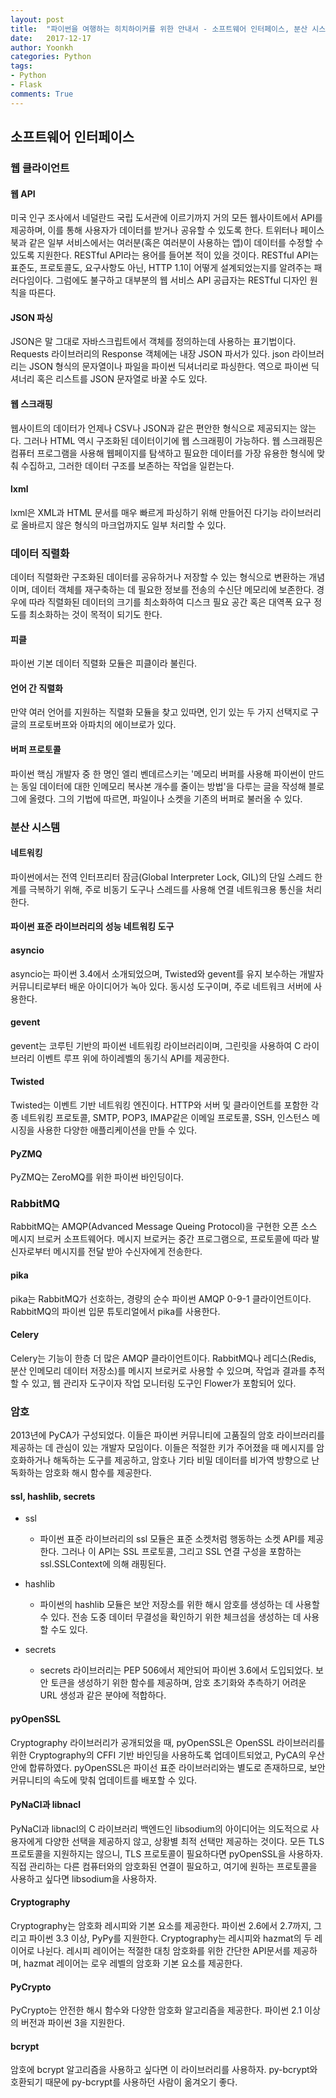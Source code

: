 ```yaml
---
layout: post
title:  "파이썬을 여행하는 히치하이커를 위한 안내서 - 소프트웨어 인터페이스, 분산 시스템, 암호"
date:   2017-12-17
author: Yoonkh
categories: Python
tags:   
- Python
- Flask
comments: True
---
```


## 소프트웨어 인터페이스 

### 웹 클라이언트

#### 웹 API 

미국 인구 조사에서 네덜란드 국립 도서관에 이르기까지 거의 모든 웹사이트에서 API를 제공하며, 이를 통해 사용자가 데이터를 받거나 공유할 수 있도록 한다. 트위터나 페이스북과 같은 일부 서비스에서는 여러분(혹은 여러분이 사용하는 앱)이 데이터를 수정할 수 있도록 지원한다. RESTful API라는 용어를 들어본 적이 있을 것이다. RESTful API는 표준도, 프로토콜도, 요구사항도 아닌, HTTP 1.1이 어떻게 설계되었는지를 알려주는 패러다임이다. 그럼에도 불구하고 대부분의 웹 서비스 API 공급자는 RESTful 디자인 원칙을 따른다. 

#### JSON 파싱

JSON은 말 그대로 자바스크립트에서 객체를 정의하는데 사용하는 표기법이다. Requests 라이브러리의 Response 객체에는 내장 JSON 파서가 있다. json 라이브러리는 JSON 형식의 문자열이나 파일을 파이썬 딕셔너리로 파싱한다. 역으로 파이썬 딕셔너리 혹은 리스트를 JSON 문자열로 바꿀 수도 있다. 

#### 웹 스크래핑

웹사이트의 데이터가 언제나 CSV나 JSON과 같은 편안한 형식으로 제공되지는 않는다. 그러나 HTML 역시 구조화된 데이터이기에 웹 스크래핑이 가능하다. 웹 스크래핑은 컴퓨터 프로그램을 사용해 웹페이지를 탐색하고 필요한 데이터를 가장 유용한 형식에 맞춰 수집하고, 그러한 데이터 구조를 보존하는 작업을 일컫는다. 

#### lxml

lxml은 XML과 HTML 문서를 매우 빠르게 파싱하기 위해 만들어진 다기능 라이브러리로 올바르지 않은 형식의 마크업까지도 일부 처리할 수 있다. 

### 데이터 직렬화 

데이터 직렬화란 구조화된 데이터를 공유하거나 저장할 수 있는 형식으로 변환하는 개념이며, 데이터 객체를 재구축하는 데 필요한 정보를 전송의 수신단 메모리에 보존한다. 경우에 따라 직렬화된 데이터의 크기를 최소화하여 디스크 필요 공간 혹은 대역폭 요구 정도를 최소화하는 것이 목적이 되기도 한다. 

#### 피클 

파이썬 기본 데이터 직렬화 모듈은 피클이라 불린다.

#### 언어 간 직렬화 

만약 여러 언어를 지원하는 직렬화 모듈을 찾고 있따면, 인기 있는 두 가지 선택지로 구글의 프로토버프와 아파치의 에이브로가 있다. 

#### 버퍼 프로토콜 

파이썬 핵심 개발자 중 한 명인 엘리 벤데르스키는 '메모리 버퍼를 사용해 파이썬이 만드는 동일 데이터에 대한 인메모리 복사본 개수를 줄이는 방법'을 다루는 글을 작성해 블로그에 올렸다. 그의 기법에 따르면, 파일이나 소켓을 기존의 버퍼로 불러올 수 있다. 

### 분산 시스템

#### 네트워킹

파이썬에서는 전역 인터프리터 잠금(Global Interpreter Lock, GIL)의 단일 스레드 한계를 극복하기 위해, 주로 비동기 도구나 스레드를 사용해 연결 네트워크용 통신을 처리한다. 

#### 파이썬 표준 라이브러리의 성능 네트워킹 도구

#### asyncio

asyncio는 파이썬 3.4에서 소개되었으며, Twisted와 gevent를 유지 보수하는 개발자 커뮤니티로부터 배운 아이디어가 녹아 있다. 동시성 도구이며, 주로 네트워크 서버에 사용한다. 

#### gevent 

gevent는 코루틴 기반의 파이썬 네트워킹 라이브러리이며, 그린릿을 사용하여 C 라이브러리 이벤트 루프 위에 하이레벨의 동기식 API를 제공한다. 

#### Twisted

Twisted는 이벤트 기반 네트워킹 엔진이다. HTTP와 서버 및 클라이언트를 포함한 각종 네트워킹 프로토콜, SMTP, POP3, IMAP같은 이메일 프로토콜, SSH, 인스턴스 메시징을 사용한 다양한 애플리케이션을 만들 수 있다. 

#### PyZMQ

PyZMQ는 ZeroMQ를 위한 파이썬 바인딩이다.

### RabbitMQ

RabbitMQ는 AMQP(Advanced Message Queing Protocol)을 구현한 오픈 소스 메시지 브로커 소프트웨어다. 메시지 브로커는 중간 프로그램으로, 프로토콜에 따라 발신자로부터 메시지를 전달 받아 수신자에게 전송한다. 

#### pika

pika는 RabbitMQ가 선호하는, 경량의 순수 파이썬 AMQP 0-9-1 클라이언트이다. RabbitMQ의 파이썬 입문 튜토리얼에서 pika를 사용한다. 

#### Celery

Celery는 기능이 한층 더 많은 AMQP 클라이언트이다. RabbitMQ나 레디스(Redis, 분산 인메모리 데이터 저장소)를 메시지 브로커로 사용할 수 있으며, 작업과 결과를 추적할 수 있고, 웹 관리자 도구이자 작업 모니터링 도구인 Flower가 포함되어 있다. 

### 암호

2013년에 PyCA가 구성되었다. 이들은 파이썬 커뮤니티에 고품질의 암호 라이브러리를 제공하는 데 관심이 있는 개발자 모임이다. 이들은 적절한 키가 주어졌을 때 메시지를 암호화하거나 해독하는 도구를 제공하고, 암호나 기타 비밀 데이터를 비가역 방향으로 난독화하는 암호화 해시 함수를 제공한다. 

#### ssl, hashlib, secrets

- ssl

	- 파이썬 표준 라이브러리의 ssl 모듈은 표준 소켓처럼 행동하는 소켓 API를 제공한다. 그러나 이 API는 SSL 프로토콜, 그리고 SSL 연결 구성을 포함하는 ssl.SSLContext에 의해 래핑된다. 

- hashlib

	- 파이썬의 hashlib 모듈은 보안 저장소를 위한 해시 암호를 생성하는 데 사용할 수 있다. 전송 도중 데이터 무결성을 확인하기 위한 체크섬을 생성하는 데 사용할 수도 있다. 

- secrets

	- secrets 라이브러리는 PEP 506에서 제안되어 파이썬 3.6에서 도입되었다. 보안 토큰을 생성하기 위한 함수를 제공하며, 암호 초기화와 추측하기 어려운 URL 생성과 같은 분야에 적합하다.

#### pyOpenSSL

Cryptography 라이브러리가 공개되었을 때, pyOpenSSL은 OpenSSL 라이브러리를 위한 Cryptography의 CFFI 기반 바인딩을 사용하도록 업데이트되었고, PyCA의 우산 안에 합류하였다. pyOpenSSL은 파이선 표준 라이브러리와는 별도로 존재하므로, 보안 커뮤니티의 속도에 맞춰 업데이트를 배포할 수 있다. 

#### PyNaCl과 libnacl

PyNaCl과 libnacl의 C 라이브러리 백엔드인 libsodium의 아이디어는 의도적으로 사용자에게 다양한 선택을 제공하지 않고, 상황별 최적 선택만 제공하는 것이다. 모든 TLS 프로토콜을 지원하지는 않으니, TLS 프로토콜이 필요하다면 pyOpenSSL을 사용하자. 직접 관리하는 다른 컴퓨터와의 암호화된 연결이 필요하고, 여기에 원하는 프로토콜을 사용하고 싶다면 libsodium을 사용하자.

#### Cryptography

Cryptography는 암호화 레시피와 기본 요소를 제공한다. 파이썬 2.6에서 2.7까지, 그리고 파이썬 3.3 이상, PyPy를 지원한다. Cryptography는 레시피와 hazmat의 두 레이어로 나뉜다. 레시피 레이어는 적절한 대칭 암호화를 위한 간단한 API문서를 제공하며, hazmat 레이어는 로우 레벨의 암호화 기본 요소를 제공한다. 

#### PyCrypto

PyCrypto는 안전한 해시 함수와 다양한 암호화 알고리즘을 제공한다. 파이썬 2.1 이상의 버전과 파이썬 3을 지원한다. 

#### bcrypt

암호에 bcrypt 알고리즘을 사용하고 싶다면 이 라이브러리를 사용하자. py-bcrypt와 호환되기 때문에 py-bcrypt를 사용하던 사람이 옮겨오기 좋다. 
